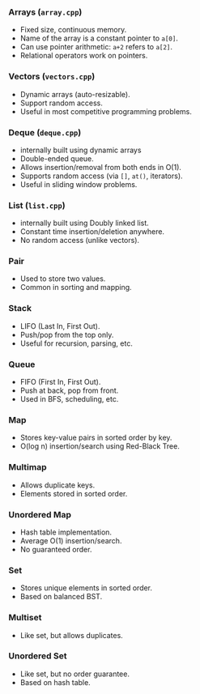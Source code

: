 ### Arrays (`array.cpp`)
- Fixed size, continuous memory.
- Name of the array is a constant pointer to `a[0]`.
- Can use pointer arithmetic: `a+2` refers to `a[2]`.
- Relational operators work on pointers.

### Vectors  (`vectors.cpp`)
- Dynamic arrays (auto-resizable).
- Support random access.
- Useful in most competitive programming problems.

### Deque  (`deque.cpp`)
- internally built using dynamic arrays
- Double-ended queue.
- Allows insertion/removal from both ends in O(1).
- Supports random access (via `[]`, `at()`, iterators).
- Useful in sliding window problems.

### List  (`list.cpp`)
- internally built using Doubly linked list.
- Constant time insertion/deletion anywhere.
- No random access (unlike vectors).

### Pair
- Used to store two values.
- Common in sorting and mapping.

### Stack
- LIFO (Last In, First Out).
- Push/pop from the top only.
- Useful for recursion, parsing, etc.

### Queue
- FIFO (First In, First Out).
- Push at back, pop from front.
- Used in BFS, scheduling, etc.

### Map
- Stores key-value pairs in sorted order by key.
- O(log n) insertion/search using Red-Black Tree.

### Multimap
- Allows duplicate keys.
- Elements stored in sorted order.

### Unordered Map
- Hash table implementation.
- Average O(1) insertion/search.
- No guaranteed order.

### Set
- Stores unique elements in sorted order.
- Based on balanced BST.

### Multiset
- Like set, but allows duplicates.

### Unordered Set
- Like set, but no order guarantee.
- Based on hash table.
